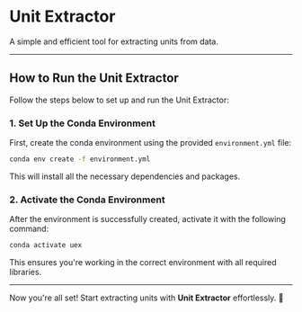 # **Unit Extractor**

A simple and efficient tool for extracting units from data.

---

## **How to Run the Unit Extractor**

Follow the steps below to set up and run the Unit Extractor:

### 1. **Set Up the Conda Environment**

First, create the conda environment using the provided `environment.yml` file:

```bash
conda env create -f environment.yml
```

This will install all the necessary dependencies and packages.

### 2. **Activate the Conda Environment**

After the environment is successfully created, activate it with the following command:

```bash
conda activate uex
```

This ensures you're working in the correct environment with all required libraries.

---

Now you're all set! Start extracting units with **Unit Extractor** effortlessly. 🎉